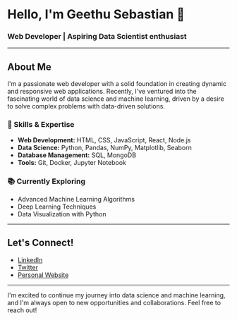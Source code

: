# Hello, I'm Geethu Sebastian 👋

### Web Developer | Aspiring Data Scientist enthusiast

---

## About Me

I'm a passionate web developer with a solid foundation in creating dynamic and responsive web applications. Recently, I've ventured into the fascinating world of data science and machine learning, driven by a desire to solve complex problems with data-driven solutions.

### 🌟 Skills & Expertise

- **Web Development:** HTML, CSS, JavaScript, React, Node.js
- **Data Science:** Python, Pandas, NumPy, Matplotlib, Seaborn
- **Database Management:** SQL, MongoDB
- **Tools:** Git, Docker, Jupyter Notebook

### 📚 Currently Exploring

- Advanced Machine Learning Algorithms
- Deep Learning Techniques
- Data Visualization with Python

---



## Let's Connect!

- [LinkedIn](https://www.linkedin.com/in/geethu-sebastian/)
- [Twitter](https://twitter.com/geethugsp)
- [Personal Website](https://portfolio-geethu-sebastians-projects.vercel.app/)

---

I'm excited to continue my journey into data science and machine learning, and I'm always open to new opportunities and collaborations. Feel free to reach out!






